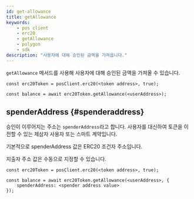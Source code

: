 ```yaml
---
id: get-allowance
title: getAllowance
keywords:
    - pos client
    - erc20
    - getAllowance
    - polygon
    - sdk
description: "사용자에 대해 승인된 금액을 가져옵니다."
---
```


`getAllowance` 메서드를 사용해 사용자에 대해 승인된 금액을 가져올 수 있습니다.

```
const erc20Token = posClient.erc20(<token address>, true);

const balance = await erc20Token.getAllowance(<userAddress>);
```

## spenderAddress {#spenderaddress}

승인이 이루어지는 주소는 `spenderAddress`라고 합니다. 사용자를 대신하여 토큰을 이전할 수 있는 제삼자 사용자 또는 스마트 계약입니다.

기본적으로 spenderAddress 값은 ERC20 조건자 주소입니다.

지출자 주소 값은 수동으로 지정할 수 있습니다.

```
const erc20Token = posClient.erc20(<token address>, true);

const balance = await erc20Token.getAllowance(<userAddress>, {
    spenderAddress: <spender address value>
});
```
